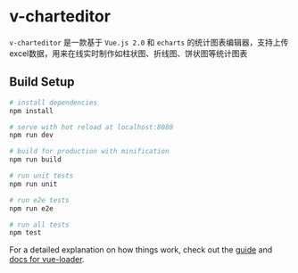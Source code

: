 # v-charteditor

`v-charteditor` 是一款基于 `Vue.js 2.0` 和 `echarts` 的统计图表编辑器，支持上传excel数据，用来在线实时制作如柱状图、折线图、饼状图等统计图表

## Build Setup

``` bash
# install dependencies
npm install

# serve with hot reload at localhost:8080
npm run dev

# build for production with minification
npm run build

# run unit tests
npm run unit

# run e2e tests
npm run e2e

# run all tests
npm test
```

For a detailed explanation on how things work, check out the [guide](http://vuejs-templates.github.io/webpack/) and [docs for vue-loader](http://vuejs.github.io/vue-loader).
